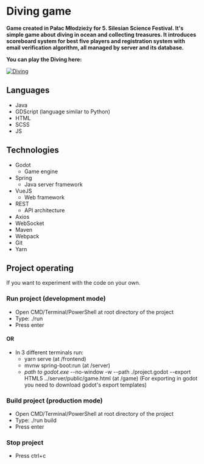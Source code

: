 # Diving game

**Game created in Pałac Młodzieży for 5. Silesian Science Festival. It's simple game about diving in ocean and collecting treasures. It introduces scoreboard system for best five players and registration system with email verification algorithm, all managed by server and its database.**

**You can play the Diving here:**

[![Diving](https://the-diving.herokuapp.com/assets/favicon-48x48.png)](https://the-diving.herokuapp.com/)

## Languages
- Java
- GDScript (language similar to Python)
- HTML
- SCSS
- JS

## Technologies
- Godot
  - Game engine
- Spring
  - Java server framework
- VueJS
  - Web framework
- REST
  - API architecture
- Axios
- WebSocket
- Maven
- Webpack
- Git
- Yarn

## Project operating
If you want to experiment with the code on your own.

### Run project (development mode)

- Open CMD/Terminal/PowerShell at root directory of the project
- Type: ./run
- Press enter

#### OR
- In 3 different terminals run:
  - yarn serve (at /frontend)
  - mvnw spring-boot:run (at /server)
  - *path to godot.exe* --no-window -w --path ./project.godot --export HTML5 ../server/public/game.html (at /game)
  (For exporting in godot you need to download godot's export templates)

### Build project (production mode)

- Open CMD/Terminal/PowerShell at root directory of the project
- Type: ./run build
- Press enter

### Stop project

- Press ctrl+c
